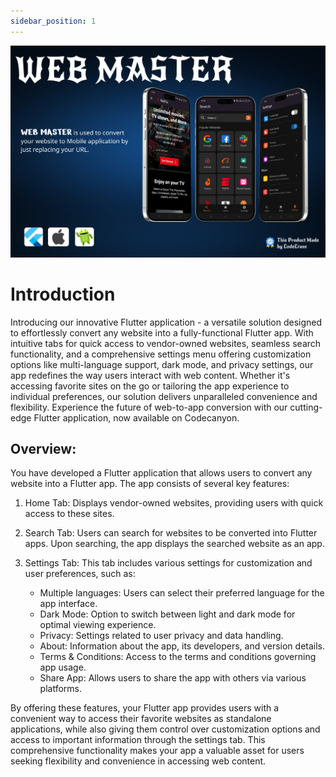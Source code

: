 ```yaml
---
sidebar_position: 1
---
```

![Web Master Cover Photo](./img/web-master-cover-photo.jpeg)
# Introduction

Introducing our innovative Flutter application - a versatile solution designed to effortlessly convert any website into a fully-functional Flutter app. With intuitive tabs for quick access to vendor-owned websites, seamless search functionality, and a comprehensive settings menu offering customization options like multi-language support, dark mode, and privacy settings, our app redefines the way users interact with web content. Whether it's accessing favorite sites on the go or tailoring the app experience to individual preferences, our solution delivers unparalleled convenience and flexibility. Experience the future of web-to-app conversion with our cutting-edge Flutter application, now available on Codecanyon.

## Overview:

You have developed a Flutter application that allows users to convert any website into a Flutter app. The app consists of several key features:

1. Home Tab: Displays vendor-owned websites, providing users with quick access to these sites.

2. Search Tab: Users can search for websites to be converted into Flutter apps. Upon searching, the app displays the searched website as an app.

3. Settings Tab: This tab includes various settings for customization and user preferences, such as:
   - Multiple languages: Users can select their preferred language for the app interface.
   - Dark Mode: Option to switch between light and dark mode for optimal viewing experience.
   - Privacy: Settings related to user privacy and data handling.
   - About: Information about the app, its developers, and version details.
   - Terms & Conditions: Access to the terms and conditions governing app usage.
   - Share App: Allows users to share the app with others via various platforms.

By offering these features, your Flutter app provides users with a convenient way to access their favorite websites as standalone applications, while also giving them control over customization options and access to important information through the settings tab. This comprehensive functionality makes your app a valuable asset for users seeking flexibility and convenience in accessing web content.
